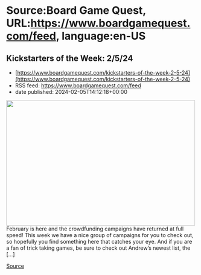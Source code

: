 # Source:Board Game Quest, URL:https://www.boardgamequest.com/feed, language:en-US

## Kickstarters of the Week: 2/5/24
 - [https://www.boardgamequest.com/kickstarters-of-the-week-2-5-24](https://www.boardgamequest.com/kickstarters-of-the-week-2-5-24)
 - RSS feed: https://www.boardgamequest.com/feed
 - date published: 2024-02-05T14:12:18+00:00

<img alt="" class="webfeedsFeaturedVisual not-transparent wp-post-image" height="333" src="https://www.boardgamequest.com/wp-content/uploads/2024/02/KotW-25-jpg.webp" width="500" />February is here and the crowdfunding campaigns have returned at full speed! This week we have a nice group of campaigns for you to check out, so hopefully you find something here that catches your eye. And if you are a fan of trick taking games, be sure to check out Andrew&#8217;s newest list, the [&#8230;]
<p><a href="https://www.boardgamequest.com/kickstarters-of-the-week-2-5-24/" rel="nofollow">Source</a></p>

